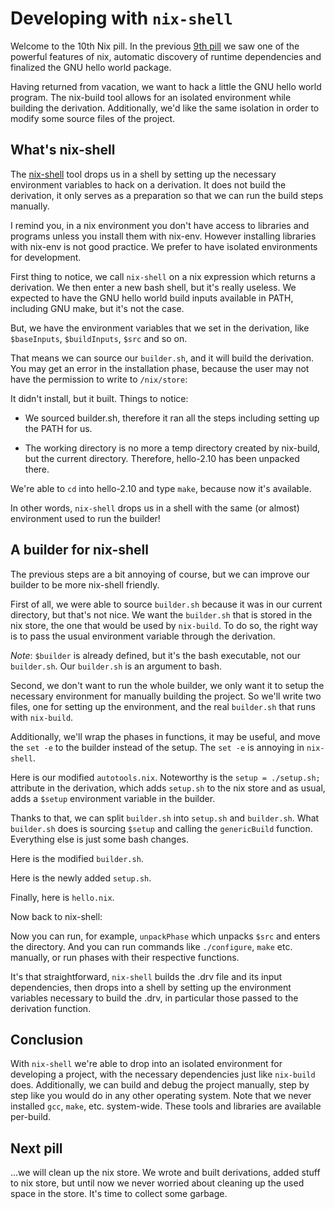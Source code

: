 # Developing with `nix-shell`

Welcome to the 10th Nix pill. In the previous [9th
pill](#automatic-runtime-dependencies) we saw one of the powerful
features of nix, automatic discovery of runtime dependencies and
finalized the GNU hello world package.

Having returned from vacation, we want to hack a little the GNU hello
world program. The nix-build tool allows for an isolated environment
while building the derivation. Additionally, we'd like the same
isolation in order to modify some source files of the project.

## What's nix-shell

The [nix-shell](https://nixos.org/nix/manual/#sec-nix-shell) tool drops
us in a shell by setting up the necessary environment variables to hack
on a derivation. It does not build the derivation, it only serves as a
preparation so that we can run the build steps manually.

I remind you, in a nix environment you don't have access to libraries
and programs unless you install them with nix-env. However installing
libraries with nix-env is not good practice. We prefer to have isolated
environments for development.

First thing to notice, we call `nix-shell` on a nix expression which
returns a derivation. We then enter a new bash shell, but it's really
useless. We expected to have the GNU hello world build inputs available
in PATH, including GNU make, but it's not the case.

But, we have the environment variables that we set in the derivation,
like `$baseInputs`, `$buildInputs`, `$src` and so on.

That means we can source our `builder.sh`, and it will build the
derivation. You may get an error in the installation phase, because the
user may not have the permission to write to `/nix/store`:

It didn't install, but it built. Things to notice:

-   We sourced builder.sh, therefore it ran all the steps including
    setting up the PATH for us.

-   The working directory is no more a temp directory created by
    nix-build, but the current directory. Therefore, hello-2.10 has been
    unpacked there.

We're able to `cd` into hello-2.10 and type `make`, because now it's
available.

In other words, `nix-shell` drops us in a shell with the same (or
almost) environment used to run the builder!

## A builder for nix-shell

The previous steps are a bit annoying of course, but we can improve our
builder to be more nix-shell friendly.

First of all, we were able to source `builder.sh` because it was in our
current directory, but that's not nice. We want the `builder.sh` that is
stored in the nix store, the one that would be used by `nix-build`. To
do so, the right way is to pass the usual environment variable through
the derivation.

*Note*: `$builder` is already defined, but it's the bash executable, not
our `builder.sh`. Our `builder.sh` is an argument to bash.

Second, we don't want to run the whole builder, we only want it to setup
the necessary environment for manually building the project. So we'll
write two files, one for setting up the environment, and the real
`builder.sh` that runs with `nix-build`.

Additionally, we'll wrap the phases in functions, it may be useful, and
move the `set -e` to the builder instead of the setup. The `set -e` is
annoying in `nix-shell`.

Here is our modified `autotools.nix`. Noteworthy is the
`setup = ./setup.sh;` attribute in the derivation, which adds `setup.sh`
to the nix store and as usual, adds a `$setup` environment variable in
the builder.

Thanks to that, we can split `builder.sh` into `setup.sh` and
`builder.sh`. What `builder.sh` does is sourcing `$setup` and calling
the `genericBuild` function. Everything else is just some bash changes.

Here is the modified `builder.sh`.

Here is the newly added `setup.sh`.

Finally, here is `hello.nix`.

Now back to nix-shell:

Now you can run, for example, `unpackPhase` which unpacks `$src` and
enters the directory. And you can run commands like `./configure`,
`make` etc. manually, or run phases with their respective functions.

It's that straightforward, `nix-shell` builds the .drv file and its
input dependencies, then drops into a shell by setting up the
environment variables necessary to build the .drv, in particular those
passed to the derivation function.

## Conclusion

With `nix-shell` we're able to drop into an isolated environment for
developing a project, with the necessary dependencies just like
`nix-build` does. Additionally, we can build and debug the project
manually, step by step like you would do in any other operating system.
Note that we never installed `gcc`, `make`, etc. system-wide. These
tools and libraries are available per-build.

## Next pill

...we will clean up the nix store. We wrote and built derivations, added
stuff to nix store, but until now we never worried about cleaning up the
used space in the store. It's time to collect some garbage.
